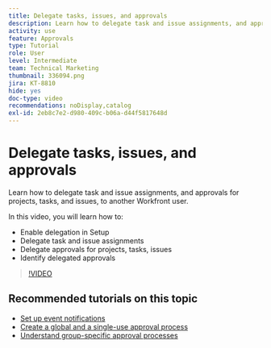 ```yaml
---
title: Delegate tasks, issues, and approvals
description: Learn how to delegate task and issue assignments, and approvals for projects, tasks, and issues, to another Workfront user.
activity: use
feature: Approvals
type: Tutorial
role: User
level: Intermediate
team: Technical Marketing
thumbnail: 336094.png
jira: KT-8810
hide: yes
doc-type: video
recommendations: noDisplay,catalog
exl-id: 2eb8c7e2-d980-409c-b06a-d44f5817648d
---
```

# Delegate tasks, issues, and approvals

Learn how to delegate task and issue assignments, and approvals for projects, tasks, and issues, to another Workfront user.

In this video, you will learn how to:

* Enable delegation in Setup
* Delegate task and issue assignments
* Delegate approvals for projects, tasks, issues
* Identify delegated approvals

>[!VIDEO](https://video.tv.adobe.com/v/336094/?quality=12&learn=on)

## Recommended tutorials on this topic

* [Set up event notifications](/help/administration-and-setup/email-and-in-app-notifications/admin-set-up-event-notifications.md)
* [Create a global and a single-use approval process](/help/manage-work/approval-processes-and-milestone-paths/create-a-single-use-approval-process.md)
* [Understand group-specific approval processes](/help/administration-and-setup/approval-processes-and-milestone-paths/group-specific-approval-processes.md)

